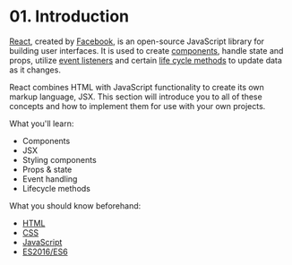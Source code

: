 # 01. Introduction 

[React](https://reactjs.org/), created by [Facebook](https://www.facebook.com/), is an open-source JavaScript library for building user interfaces. It is used to create [components](https://reactjs.org/docs/react-component.html), handle state and props, utilize [event listeners](https://reactjs.org/docs/handling-events.html) and certain [life cycle methods](https://reactjs.org/docs/state-and-lifecycle.html) to update data as it changes.

React combines HTML with JavaScript functionality to create its own markup language, JSX. This section will introduce you to all of these concepts and how to implement them for use with your own projects.

What you'll learn:
- Components
- JSX
- Styling components
- Props & state
- Event handling
- Lifecycle methods

What you should know beforehand:
- [HTML](https://scrimba.com/g/ghtml)
- [CSS](https://scrimba.com/g/gintrotocss)
- [JavaScript](https://scrimba.com/g/gintrotojavascript)
- [ES2016/ES6](https://scrimba.com/g/gintrotoes6)